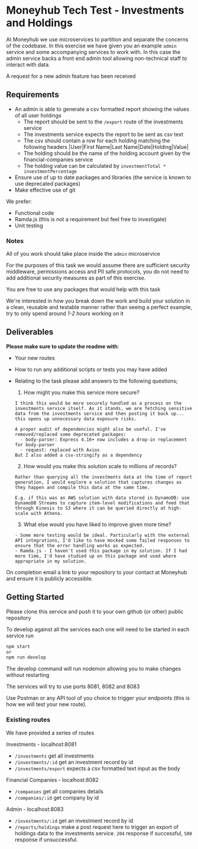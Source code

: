 # Moneyhub Tech Test - Investments and Holdings

At Moneyhub we use microservices to partition and separate the concerns of the codebase. In this exercise we have given you an example `admin` service and some accompanying services to work with. In this case the admin service backs a front end admin tool allowing non-technical staff to interact with data.

A request for a new admin feature has been received

## Requirements

- An admin is able to generate a csv formatted report showing the values of all user holdings
  - The report should be sent to the `/export` route of the investments service
  - The investments service expects the report to be sent as csv text
  - The csv should contain a row for each holding matching the following headers
    |User|First Name|Last Name|Date|Holding|Value|
  - The holding should be the name of the holding account given by the financial-companies service
  - The holding value can be calculated by `investmentTotal * investmentPercentage`
- Ensure use of up to date packages and libraries (the service is known to use deprecated packages)
- Make effective use of git

We prefer:

- Functional code
- Ramda.js (this is not a requirement but feel free to investigate)
- Unit testing

### Notes

All of you work should take place inside the `admin` microservice

For the purposes of this task we would assume there are sufficient security middleware, permissions access and PII safe protocols, you do not need to add additional security measures as part of this exercise.

You are free to use any packages that would help with this task

We're interested in how you break down the work and build your solution in a clean, reusable and testable manner rather than seeing a perfect example, try to only spend around _1-2 hours_ working on it

## Deliverables

**Please make sure to update the readme with**:

- Your new routes
- How to run any additional scripts or tests you may have added
- Relating to the task please add answers to the following questions;

  1. How might you make this service more secure?

  ```text
  I think this would be more securely handled as a process on the investments service itself. As it stands, we are fetching sensitive data from the investments service and then posting it back up... this opens up unnecessary data exposure risks.

  A proper audit of dependencies might also be useful. I've removed/replaced some deprecated packages:
    - body-parser: Express 4.16+ now includes a drop-in replacement for body-parser
    - request: replaced with Axios
  But I also added a csv-stringify as a dependency
  ```

  2. How would you make this solution scale to millions of records?

  ```text
  Rather than querying all the investments data at the time of report generation, I would explore a solution that captures changes as they happen and compile this data at the same time.

  E.g. if this was an AWS solution with data stored in DynamoDB: use DynamoDB Streams to capture item-level modifications and feed that through Kinesis to S3 where it can be queried directly at high-scale with Athena.
  ```

  3. What else would you have liked to improve given more time?

  ```text
  - Some more testing would be ideal. Particularly with the external API integrations, I'd like to have mocked some failed responses to ensure that the error handling works as expected.
  - Ramda.js - I haven't used this package in my solution. If I had more time, I'd have studied up on this package and used where appropriate in my solution.
  ```

On completion email a link to your repository to your contact at Moneyhub and ensure it is publicly accessible.

## Getting Started

Please clone this service and push it to your own github (or other) public repository

To develop against all the services each one will need to be started in each service run

```bash
npm start
or
npm run develop
```

The develop command will run nodemon allowing you to make changes without restarting

The services will try to use ports 8081, 8082 and 8083

Use Postman or any API tool of you choice to trigger your endpoints (this is how we will test your new route).

### Existing routes

We have provided a series of routes

Investments - localhost:8081

- `/investments` get all investments
- `/investments/:id` get an investment record by id
- `/investments/export` expects a csv formatted text input as the body

Financial Companies - localhost:8082

- `/companies` get all companies details
- `/companies/:id` get company by id

Admin - localhost:8083

- `/investments/:id` get an investment record by id
- `/reports/holdings` make a post request here to trigger an export of holdings data to the investments service. `204` response if successful, `500` response if unsuccessful.
